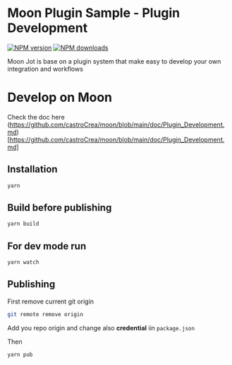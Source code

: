 # Moon Plugin Sample - Plugin Development

<span class="badge-npmversion"><a href="https://npmjs.org/package/@moonjot/moon-sample-plugin" title="View this project on NPM"><img src="https://img.shields.io/npm/v/@moonjot/moon-sample-plugin.svg" alt="NPM version" /></a></span>
<span class="badge-npmdownloads"><a href="https://npmjs.org/package/@moonjot/moon-sample-plugin" title="View this project on NPM"><img src="https://img.shields.io/npm/dm/@moonjot/moon-sample-plugin.svg" alt="NPM downloads" /></a></span>


Moon Jot is base on a plugin system that make easy to develop your own integration and workflows

# Develop on Moon

Check the doc here (https://github.com/castroCrea/moon/blob/main/doc/Plugin_Development.md)[https://github.com/castroCrea/moon/blob/main/doc/Plugin_Development.md]


## Installation

```bash
yarn
```

## Build before publishing

```bash
yarn build
```

## For dev mode run 

```bash
yarn watch
```

## Publishing

First remove current git origin
```bash
git remote remove origin
```

Add you repo origin and change also **credential** iin `package.json`

Then
```bash
yarn pub
```
